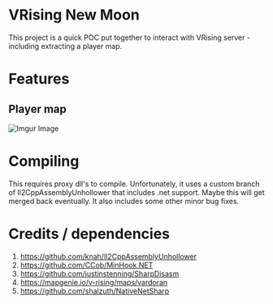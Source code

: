 # VRising New Moon
 This project is a quick POC put together to interact with VRising server - including extracting a player map.

# Features

## Player map
![Imgur Image](https://i.imgur.com/OepwoTx.png)
 
# Compiling
This requires proxy dll's to compile. Unfortunately, it uses a custom branch of Il2CppAssemblyUnhollower that includes .net support. Maybe this will get merged back eventually. It also includes some other minor bug fixes.

# Credits / dependencies
1. https://github.com/knah/Il2CppAssemblyUnhollower
2. https://github.com/CCob/MinHook.NET
3. https://github.com/justinstenning/SharpDisasm
4. https://mapgenie.io/v-rising/maps/vardoran
5. https://github.com/shalzuth/NativeNetSharp
